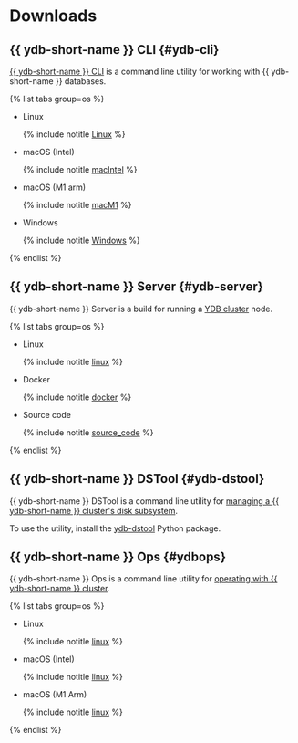 # Downloads

## {{ ydb-short-name }} CLI {#ydb-cli}

[{{ ydb-short-name }} CLI](../reference/ydb-cli/index.md) is a command line utility for working with {{ ydb-short-name }} databases.

{% list tabs group=os %}

- Linux

   {% include notitle [Linux](_includes/ydb-cli/linux.md) %}

- macOS (Intel)

   {% include notitle [macIntel](_includes/ydb-cli/darwin_amd64.md) %}

- macOS (M1 arm)

   {% include notitle [macM1](_includes/ydb-cli/darwin_arm64.md) %}

- Windows

   {% include notitle [Windows](_includes/ydb-cli/windows.md) %}

{% endlist %}

## {{ ydb-short-name }} Server {#ydb-server}

{{ ydb-short-name }} Server is a build for running a [YDB cluster](../concepts/glossary.md#cluster) node.

{% list tabs group=os %}

- Linux

   {% include notitle [linux](_includes/server/linux.md) %}

- Docker

   {% include notitle [docker](_includes/server/docker.md) %}

- Source code

   {% include notitle [source_code](_includes/server/source_code.md) %}

{% endlist %}

## {{ ydb-short-name }} DSTool {#ydb-dstool}

{{ ydb-short-name }} DSTool is a command line utility for [managing a {{ ydb-short-name }} cluster's disk subsystem](../maintenance/manual/index.md).

To use the utility, install the [ydb-dstool](https://pypi.org/project/ydb-dstool/) Python package.

## {{ ydb-short-name }} Ops {#ydbops}

{{ ydb-short-name }} Ops is a command line utility for [operating with {{ ydb-short-name }} cluster](../reference/ydbops/index.md).

{% list tabs group=os %}

- Linux

  {% include notitle [linux](_includes/ydbops/linux.md) %}

- macOS (Intel)

  {% include notitle [linux](_includes/ydbops/darwin_amd64.md) %}

- macOS (M1 Arm)

  {% include notitle [linux](_includes/ydbops/darwin_arm64.md) %}


{% endlist %}
